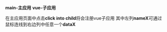 **main-主应用**
**vue-子应用**

在主应用页面中点击**click into child**将会注册vue子应用
其中左列**nameX**可通过鼠标连线到右边列中任意一个**dataX**

